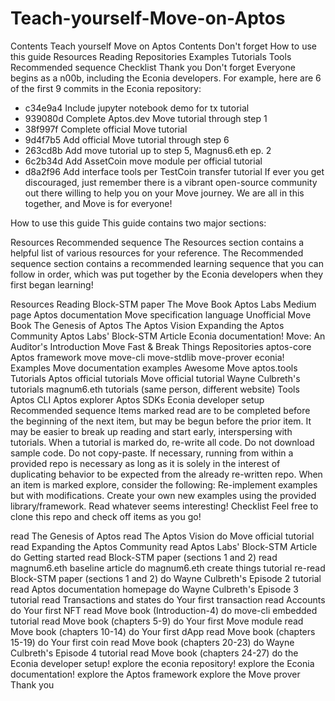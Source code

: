 # Teach-yourself-Move-on-Aptos
Contents
Teach yourself Move on Aptos
Contents
Don't forget
How to use this guide
Resources
Reading
Repositories
Examples
Tutorials
Tools
Recommended sequence
Checklist
Thank you
Don't forget
Everyone begins as a n00b, including the Econia developers. For example, here are 6 of the first 9 commits in the Econia repository:

* c34e9a4 Include jupyter notebook demo for tx tutorial
* 939080d Complete Aptos.dev Move tutorial through step 1
* 38f997f Complete official Move tutorial
* 9d4f7b5 Add official Move tutorial through step 6
* 263cd8b Add move tutorial up to step 5, Magnus6.eth ep. 2
* 6c2b34d Add AssetCoin move module per official tutorial
* d8a2f96 Add interface tools per TestCoin transfer tutorial
If ever you get discouraged, just remember there is a vibrant open-source community out there willing to help you on your Move journey. We are all in this together, and Move is for everyone!

How to use this guide
This guide contains two major sections:

Resources
Recommended sequence
The Resources section contains a helpful list of various resources for your reference. The Recommended sequence section contains a recommended learning sequence that you can follow in order, which was put together by the Econia developers when they first began learning!

Resources
Reading
Block-STM paper
The Move Book
Aptos Labs Medium page
Aptos documentation
Move specification language
Unofficial Move Book
The Genesis of Aptos
The Aptos Vision
Expanding the Aptos Community
Aptos Labs' Block-STM Article
Econia documentation!
Move: An Auditor's Introduction
Move Fast & Break Things
Repositories
aptos-core
Aptos framework
move
move-cli
move-stdlib
move-prover
econia!
Examples
Move documentation examples
Awesome Move
aptos.tools
Tutorials
Aptos official tutorials
Move official tutorial
Wayne Culbreth's tutorials
magnum6.eth tutorials (same person, different website)
Tools
Aptos CLI
Aptos explorer
Aptos SDKs
Econia developer setup
Recommended sequence
Items marked read are to be completed before the beginning of the next item, but may be begun before the prior item.
It may be easier to break up reading and start early, interspersing with tutorials.
When a tutorial is marked do, re-write all code.
Do not download sample code.
Do not copy-paste.
If necessary, running from within a provided repo is necessary as long as it is solely in the interest of duplicating behavior to be expected from the already re-written repo.
When an item is marked explore, consider the following:
Re-implement examples but with modifications.
Create your own new examples using the provided library/framework.
Read whatever seems interesting!
Checklist
Feel free to clone this repo and check off items as you go!

 read The Genesis of Aptos
 read The Aptos Vision
 do Move official tutorial
 read Expanding the Aptos Community
 read Aptos Labs' Block-STM Article
 do Getting started
 read Block-STM paper (sections 1 and 2)
 read magnum6.eth baseline article
 do magnum6.eth create things tutorial
 re-read Block-STM paper (sections 1 and 2)
 do Wayne Culbreth's Episode 2 tutorial
 read Aptos documentation homepage
 do Wayne Culbreth's Episode 3 tutorial
 read Transactions and states
 do Your first transaction
 read Accounts
 do Your first NFT
 read Move book (Introduction-4)
 do move-cli embedded tutorial
 read Move book (chapters 5-9)
 do Your first Move module
 read Move book (chapters 10-14)
 do Your first dApp
 read Move book (chapters 15-19)
 do Your first coin
 read Move book (chapters 20-23)
 do Wayne Culbreth's Episode 4 tutorial
 read Move book (chapters 24-27)
 do the Econia developer setup!
 explore the econia repository!
 explore the Econia documentation!
 explore the Aptos framework
 explore the Move prover
Thank you
